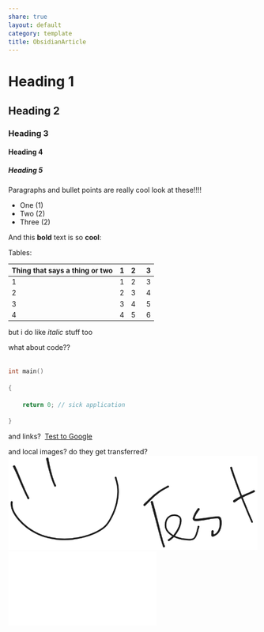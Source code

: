```yaml
---
share: true
layout: default
category: template
title: ObsidianArticle
---
```

# Heading 1

## Heading 2

### Heading 3

#### Heading 4

##### Heading 5
  
Paragraphs and bullet points are really cool look at these!!!!
- One (1)
- Two (2)
- Three (2)

And this **bold** text is so **cool**:

Tables:

| Thing that says a thing or two | 1   | 2   | 3   |
| ------------------------------ | --- | --- | --- |
| 1                              | 1   | 2   | 3   |
| 2                              | 2   | 3   | 4   |
| 3                              | 3   | 4   | 5   |
| 4                              | 4   | 5   | 6   |
 
but i do like *italic* stuff too

what about code??
``` cpp

int main()

{

    return 0; // sick application

}

```
and links?
 [Test to Google](https://dev.epicgames.com/documentation/en-us/unreal-engine/distance-field-ambient-occlusion-in-unreal-engine)

and local images? do they get transferred?
![TestImage.png](resources/articles/TestImage.png)
![DD_CombatMenu](DD_CombatMenu.md)